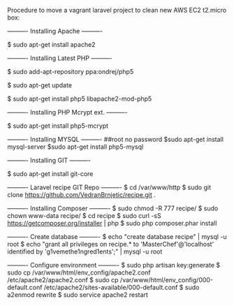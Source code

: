 Procedure to move a vagrant laravel project to clean new AWS EC2 t2.micro box:

———- Installing Apache ———-

$ sudo apt-get install apache2 

———- Installing Latest PHP ———-

$ sudo add-apt-repository ppa:ondrej/php5

$ sudo apt-get update

$ sudo apt-get install php5 libapache2-mod-php5

———- Installing PHP Mcrypt ext. ———-

$ sudo apt-get install php5-mcrypt

———- Installing MYSQL ———-
##root no password
$sudo apt-get install mysql-server
$sudo apt-get install php5-mysql

———- Installing GIT ———-

$ sudo apt-get install git-core

———- Laravel recipe GIT Repo ———-
$ cd /var/www/http
$ sudo git clone https://github.com/VedranBrnjetic/recipe.git .

———- Installing Composer ———-
$ sudo chmod -R 777 recipe/
$ sudo chown www-data recipe/
$ cd recipe
$ sudo curl -sS https://getcomposer.org/installer | php
$ sudo php composer.phar install

———- Create database ———-
$ echo "create database recipe" | mysql -u root
$ echo "grant all privileges on recipe.* to 'MasterChef'@'localhost' identified by 'g1vemethe1ngred1ents';" | mysql -u root

———- Configure environment ———-
$ sudo php artisan key:generate
$ sudo cp /var/www/html/env_config/apache2.conf /etc/apache2/apache2.conf
$ sudo cp /var/www/html/env_config/000-default.conf /etc/apache2/sites-available/000-default.conf
$ sudo a2enmod rewrite
$ sudo service apache2 restart
